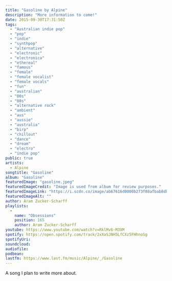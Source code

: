 ```yaml
---
title: "Gasoline by Alpine"
description: "More information to come!"
date: 2015-09-30T17:31:50Z
tags:
  - "Australian indie pop"
  - "pop"
  - "indie"
  - "synthpop"
  - "alternative"
  - "electronic"
  - "electronica"
  - "ethereal"
  - "famous"
  - "female"
  - "female vocalist"
  - "female vocals"
  - "fun"
  - "australian"
  - "00s"
  - "80s"
  - "alternative rock"
  - "ambient"
  - "aus"
  - "aussie"
  - "australia"
  - "birp"
  - "chillout"
  - "dance"
  - "dream"
  - "electro"
  - "indie pop"
public: true
artists:
  - Alpine
songtitle: "Gasoline"
album: "Gasoline"
featuredImage: "gasoline.jpeg"
featuredImageCredit: "Image is used from album for review purposes."
featuredImageLink: "https://i.scdn.co/image/ab67616d0000b273f88afbab8db5093b3677c314"
featuredImageAlt: ""
author: Aram Zucker-Scharff
playlists:
  -
    name: "Obsessions"
    position: 165
    author: Aram Zucker-Scharff
youtube: https://www.youtube.com/watch?v=RklMv6-M3XM
spotify: https://open.spotify.com/track/2xXaSJNH5LfCXz5FHhnoSg
spotifyUri: 
soundcloud:
audiofile:
podbean:
lastfm: https://www.last.fm/music/Alpine/_/Gasoline
---
```


A song I plan to write more about.
		